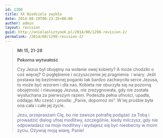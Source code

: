 ```yaml
---
id: 1300
title: XX Niedziela zwykła
date: 2014-08-10T00:23:35+00:00
author: admin
layout: revision
guid: http://anielaolsztynek.pl/2014/08/1298-revision-2/
permalink: /2014/08/1298-revision-2/
---
```

> **Mt 15, 21-28**
> 
> **Pokorna wytwałość**
> 
> Czy Jezus był obojętny na wołanie owej kobiety? A może chodziło o coś więcej? O pogłębienie i oczyszczenie jej pragnienia  i wiary. Jeśli postawa tej bezimiennej poganki tak bardzo zachwyciła serce Jezusa, to może być wzorem i dla nas. Kobieta nie oburzyła się na pozorną obojętność i nieuwagę Jezusa, nie zrezygnowała, gdy nie została wysłuchana za pierwszym razem. Podeszła pełna ufności, upadła, oddając Mu cześć i prosiła: &#8222;Panie, dopomóż mi&#8221;. W tej prośbie była ona cała i całe jej życie.
> 
> <span style="color: #666699;">Jezu, przepraszam Cię, bo nie zawsze potrafię podążać za Tobą i prowadzić dialog ufnej modlitwy, szczególnie, kiedy milczysz, gdy nie odpowiadasz na moje modlitwy i wydajesz się być nieobecny w moim życiu. Ożywiaj moją wiarę, Panie!</span>